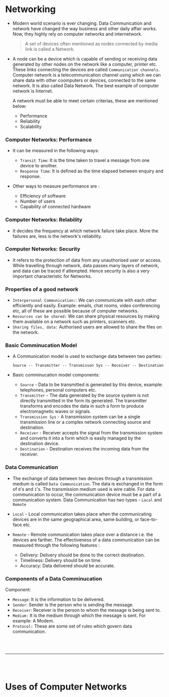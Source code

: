 # Networking 

- Modern world scenario is ever changing. Data Communication and network have changed the way business and other daily affair works. Now, they highly rely on computer networks and internetwork.
  
  >A set of devices often mentioned as nodes connected by media link is called a Network.
  
- A node can be a device which is capable of sending or receiving data generated by other nodes on the network like a computer, printer etc. These links connecting the devices are called `Communication channels`. Computer network is a telecommunication channel using which we can share data with other coomputers or devices, connected to the same network. It is also called Data Network. The best example of computer network is Internet.
   
   A network must be able to meet certain criterias, these are mentioned below:
   - Performance 
   - Reliability
   - Scalability
   
### Computer Networks: Performance

- It can be measured in the following ways:
  - `Transit Time`: It is the time taken to travel a message from one device to another.
  - `Response Time`:  It is defined as the time elapsed between enquiry and response.
  
- Other ways to measure performance are :
  - Efficiency of software
  - Number of users
  - Capability of connected hardware
 
### Computer Networks: Relability

- It decides the frequency at which network failure take place. More the failures are, less is the network's reliability.
 
### Computer Networks: Security

- It refers to the protection of data from any unauthorised user or access. While travelling through network, data passes many layers of network, and data can be traced if attempted. Hence security is also a very important characteristic for Networks.
 
### Properties of a good network

- `Interpersonal Communication:`: We can communicate with each other efficiently and easily. Example: emails, chat rooms, video conferencing etc, all of these are possible because of computer networks.
- `Resources can be shared:` We can share physical resources by making them available on a network such as printers, scanners etc.
- `Sharing files, data:` Authorised users are allowed to share the files on the network.
 
### Basic Comminucation Model

- A Communication model is used to exchange data between two parties:
  ```
  Source -- Transmitter -- Transmisson Sys -- Receiver -- Destination
  ```
  
- Basic comminucation model components:
  - `Source` - Data to be transmitted is generated by this device, example: telephones, personal computers etc.
  - `Transmitter` - The data generated by the source system is not directly transmitted in the form its generated. The transmitter transforms and encodes the data in such a form to produce electromagnetic waves or signals.
  - `Transmission Sys` - A transmission system can be a single transmission line or a complex network connecting source and destination.
  - `Receiver` - Receiver accepts the signal from the transmission system and converts it into a form which is easily managed by the destination device.
  - `Destination` - Destination receives the incoming data from the receiver.
 
### Data Communication

- The exchange of data between two devices through a transmission medium is called `Data Communication`. The data is exchanged in the form of `0`'s and `1`'s. The transmission medium used is wire cable. For data communication to occur, the communication device must be a part of a communication system. Data Communication has two types - `Local` and `Remote`

- `Local` - Local communication takes place when the communicating devices are in the same geographical area, same building, or face-to-face etc.

- `Remote` - Remote communication takes place over a distance i.e. the devices are farther. The effectiveness of a data communication can be measured through the following features :
  - Delivery: Delivery should be done to the correct destination. 
  - Timeliness: Delivery should be on time.
  - Accuracy: Data delivered should be accurate.

### Components of a Data Comminucation

Component:
  - `Message`: It is the information to be delivered.
  - `Sender`: Sender is the person who is sending the message.
  - `Receiver`: Receiver is the person to whom the message is being sent to.
  - `Medium:` It is the medium through which the message is sent. For example: A Modem.
  - `Protocol:` These are some set of rules which govern data communication.

<br>
<br>

---

<br>
<br>

# Uses of Computer Networks


